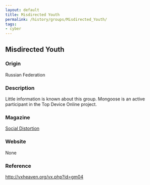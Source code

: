 ```yaml
---
layout: default
title: Misdirected Youth
permalink: /history/groups/Misdirected_Youth/
tags:
- cyber
---
```


## Misdirected Youth

### Origin
Russian Federation

### Description
Little information is known about this group. Mongoose is an active participant in the Top Device Online project.

### Magazine
[Social Distortion](http://vxheaven.org/vx.php?id=zs03)

### Website
None

### Reference
http://vxheaven.org/vx.php?id=gm04
